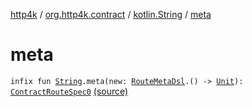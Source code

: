 [http4k](../../index.md) / [org.http4k.contract](../index.md) / [kotlin.String](index.md) / [meta](./meta.md)

# meta

`infix fun `[`String`](https://kotlinlang.org/api/latest/jvm/stdlib/kotlin/-string/index.html)`.meta(new: `[`RouteMetaDsl`](../-route-meta-dsl/index.md)`.() -> `[`Unit`](https://kotlinlang.org/api/latest/jvm/stdlib/kotlin/-unit/index.html)`): `[`ContractRouteSpec0`](../-contract-route-spec0/index.md) [(source)](https://github.com/http4k/http4k/blob/master/http4k-contract/src/main/kotlin/org/http4k/contract/extensions.kt#L42)